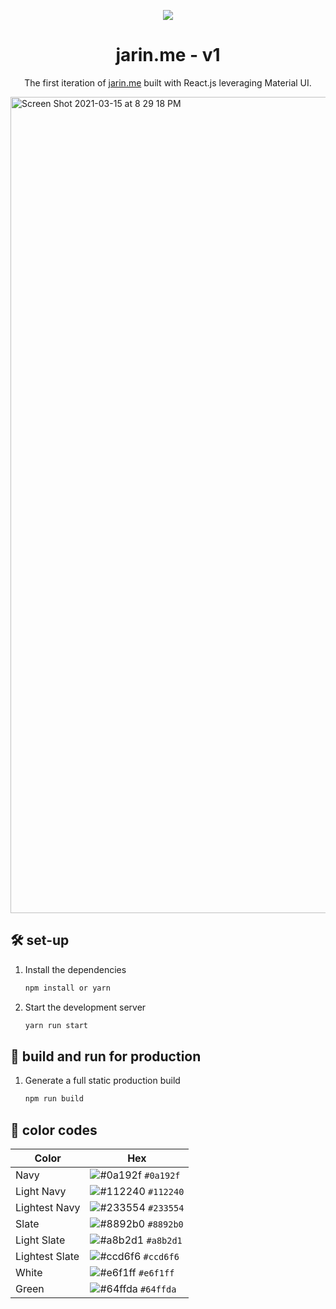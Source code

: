 <p align="center">
  <img src="https://img.icons8.com/color/48/000000/magritte.png"/>
</p>
<h1 align="center">
  jarin.me - v1
</h1>
<p align="center">
  The first iteration of <a href="https://jarin.me" target="_blank">jarin.me</a> built with React.js leveraging Material UI.
</p>

<img width="1306" alt="Screen Shot 2021-03-15 at 8 29 18 PM" src="https://user-images.githubusercontent.com/32211479/111238274-24f8b100-85cd-11eb-9d5a-00f07cbc05e9.png">

## 🛠 set-up

1. Install the dependencies

   ```sh
   npm install or yarn
   ```

2. Start the development server

   ```sh
   yarn run start
   ```

## 🚀 build and run for production

1. Generate a full static production build

   ```sh
   npm run build
   ```


## 🎨 color codes

| Color          | Hex                                                                |
| -------------- | ------------------------------------------------------------------ |
| Navy           | ![#0a192f](https://via.placeholder.com/10/0a192f?text=+) `#0a192f` |
| Light Navy     | ![#112240](https://via.placeholder.com/10/0a192f?text=+) `#112240` |
| Lightest Navy  | ![#233554](https://via.placeholder.com/10/303C55?text=+) `#233554` |
| Slate          | ![#8892b0](https://via.placeholder.com/10/8892b0?text=+) `#8892b0` |
| Light Slate    | ![#a8b2d1](https://via.placeholder.com/10/a8b2d1?text=+) `#a8b2d1` |
| Lightest Slate | ![#ccd6f6](https://via.placeholder.com/10/ccd6f6?text=+) `#ccd6f6` |
| White          | ![#e6f1ff](https://via.placeholder.com/10/e6f1ff?text=+) `#e6f1ff` |
| Green          | ![#64ffda](https://via.placeholder.com/10/64ffda?text=+) `#64ffda` |

